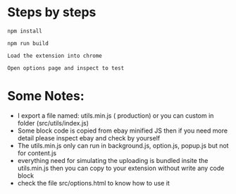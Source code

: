 # Steps by steps

```
npm install

npm run build

Load the extension into chrome

Open options page and inspect to test

```

# Some Notes:

- I export a file named: utils.min.js ( production) or you can custom in folder (src/utils/index.js)
- Some block code is copied from ebay minified JS then if you need more detail please inspect ebay and check by yourself
- The utils.min.js only can run in background.js, option.js, popup.js but not for content.js
- everything need for simulating the uploading is bundled insite the utils.min.js then you can copy to your extension without write any code block
- check the file src/options.html to know how to use it
